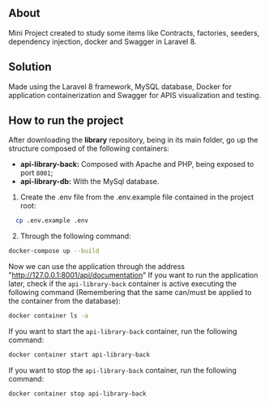 ## About

Mini Project created to study some items like Contracts, factories, seeders, dependency injection, docker and Swagger in Laravel 8.

## Solution

Made using the Laravel 8 framework, MySQL database, Docker for application containerization and Swagger for APIS visualization and testing.

## How to run the project

After downloading the **library** repository, being in its main folder, go up the structure composed of the following containers:

- **api-library-back:** Composed with Apache and PHP, being exposed to port `8001`;
- **api-library-db:** With the MySql database.

1) Create the .env file from the .env.example file contained in the project root:
```sh
  cp .env.example .env
```
2) Through the following command:
```sh 
docker-compose up --build
```
Now we can use the application through the address "http://127.0.0.1:8001/api/documentation"
If you want to run the application later, check if the `api-library-back` container is active
executing the following command (Remembering that the same can/must be applied to the container
from the database):

```sh
docker container ls -a
```
If you want to start the `api-library-back` container, run the following command:
```sh
docker container start api-library-back
```
If you want to stop the `api-library-back` container, run the following command:
```sh
docker container stop api-library-back
```
